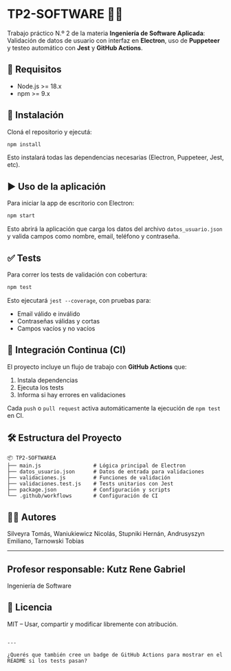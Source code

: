 # TP2-SOFTWARE 🧪🔐

Trabajo práctico N.º 2 de la materia **Ingeniería de Software Aplicada**: Validación de datos de usuario con interfaz en **Electron**, uso de **Puppeteer** y testeo automático con **Jest** y **GitHub Actions**.

## 📁 Requisitos

- Node.js >= 18.x
- npm >= 9.x

## 🚀 Instalación

Cloná el repositorio y ejecutá:

```bash
npm install
````

Esto instalará todas las dependencias necesarias (Electron, Puppeteer, Jest, etc).

## ▶️ Uso de la aplicación

Para iniciar la app de escritorio con Electron:

```bash
npm start
```

Esto abrirá la aplicación que carga los datos del archivo `datos_usuario.json` y valida campos como nombre, email, teléfono y contraseña.

## ✅ Tests

Para correr los tests de validación con cobertura:

```bash
npm test
```

Esto ejecutará `jest --coverage`, con pruebas para:

* Email válido e inválido
* Contraseñas válidas y cortas
* Campos vacíos y no vacíos

## 🧪 Integración Continua (CI)

El proyecto incluye un flujo de trabajo con **GitHub Actions** que:

1. Instala dependencias
2. Ejecuta los tests
3. Informa si hay errores en validaciones

Cada `push` o `pull request` activa automáticamente la ejecución de `npm test` en CI.

## 🛠️ Estructura del Proyecto

```
📦 TP2-SOFTWAREA
├── main.js                 # Lógica principal de Electron
├── datos_usuario.json      # Datos de entrada para validaciones
├── validaciones.js         # Funciones de validación
├── validaciones.test.js    # Tests unitarios con Jest
├── package.json            # Configuración y scripts
└── .github/workflows       # Configuración de CI
```

## 👨‍💻 Autores

Silveyra Tomás, Waniukiewicz Nicolás, Stupniki Hernán, Andrusyszyn Emiliano, Tarnowski Tobias

---

**Profesor responsable:**
Kutz Rene Gabriel
---
Ingeniería de Software
## 📄 Licencia

MIT – Usar, compartir y modificar libremente con atribución.

```

---

¿Querés que también cree un badge de GitHub Actions para mostrar en el README si los tests pasan?
```
